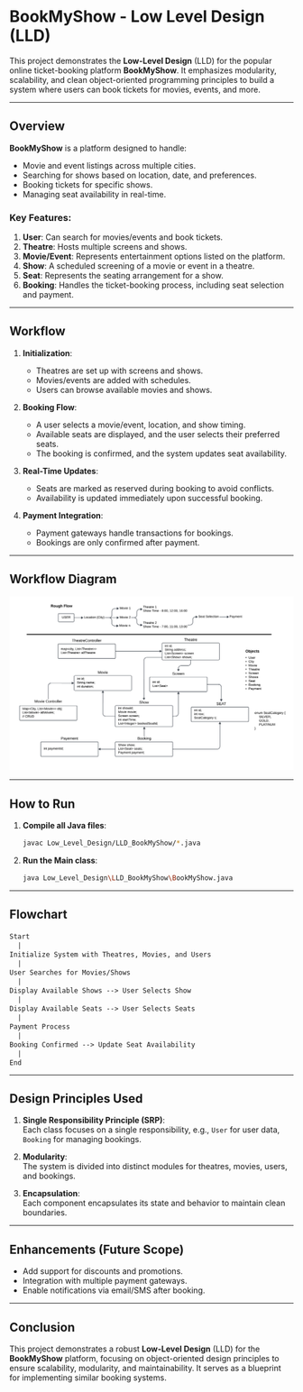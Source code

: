 # BookMyShow - Low Level Design (LLD)

This project demonstrates the **Low-Level Design** (LLD) for the popular online ticket-booking platform **BookMyShow**. It emphasizes modularity, scalability, and clean object-oriented programming principles to build a system where users can book tickets for movies, events, and more.

---

## Overview

**BookMyShow** is a platform designed to handle:
- Movie and event listings across multiple cities.
- Searching for shows based on location, date, and preferences.
- Booking tickets for specific shows.
- Managing seat availability in real-time.

### Key Features:
1. **User**: Can search for movies/events and book tickets.
2. **Theatre**: Hosts multiple screens and shows.
3. **Movie/Event**: Represents entertainment options listed on the platform.
4. **Show**: A scheduled screening of a movie or event in a theatre.
5. **Seat**: Represents the seating arrangement for a show.
6. **Booking**: Handles the ticket-booking process, including seat selection and payment.

---

## Workflow

1. **Initialization**:
   - Theatres are set up with screens and shows.
   - Movies/events are added with schedules.
   - Users can browse available movies and shows.

2. **Booking Flow**:
   - A user selects a movie/event, location, and show timing.
   - Available seats are displayed, and the user selects their preferred seats.
   - The booking is confirmed, and the system updates seat availability.

3. **Real-Time Updates**:
   - Seats are marked as reserved during booking to avoid conflicts.
   - Availability is updated immediately upon successful booking.

4. **Payment Integration**:
   - Payment gateways handle transactions for bookings.
   - Bookings are only confirmed after payment.

---

## Workflow Diagram

![BookMyShow Workflow Diagram](./images/diagram.png)

---

## How to Run

1. **Compile all Java files**:
   ```bash
   javac Low_Level_Design/LLD_BookMyShow/*.java
   ```

2. **Run the Main class**:
   ```bash
   java Low_Level_Design\LLD_BookMyShow\BookMyShow.java
   ```

---

## Flowchart

```
Start
  |
Initialize System with Theatres, Movies, and Users
  |
User Searches for Movies/Shows
  |
Display Available Shows --> User Selects Show
  |
Display Available Seats --> User Selects Seats
  |
Payment Process
  |
Booking Confirmed --> Update Seat Availability
  |
End
```

---

## Design Principles Used

1. **Single Responsibility Principle (SRP)**:  
   Each class focuses on a single responsibility, e.g., `User` for user data, `Booking` for managing bookings.

2. **Modularity**:  
   The system is divided into distinct modules for theatres, movies, users, and bookings.

3. **Encapsulation**:  
   Each component encapsulates its state and behavior to maintain clean boundaries.

---

## Enhancements (Future Scope)

- Add support for discounts and promotions.
- Integration with multiple payment gateways.
- Enable notifications via email/SMS after booking.

---

## Conclusion

This project demonstrates a robust **Low-Level Design** (LLD) for the **BookMyShow** platform, focusing on object-oriented design principles to ensure scalability, modularity, and maintainability. It serves as a blueprint for implementing similar booking systems.
